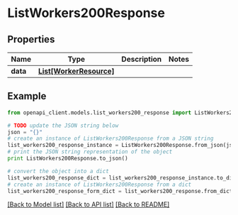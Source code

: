 # ListWorkers200Response


## Properties
Name | Type | Description | Notes
------------ | ------------- | ------------- | -------------
**data** | [**List[WorkerResource]**](WorkerResource.md) |  | 

## Example

```python
from openapi_client.models.list_workers200_response import ListWorkers200Response

# TODO update the JSON string below
json = "{}"
# create an instance of ListWorkers200Response from a JSON string
list_workers200_response_instance = ListWorkers200Response.from_json(json)
# print the JSON string representation of the object
print ListWorkers200Response.to_json()

# convert the object into a dict
list_workers200_response_dict = list_workers200_response_instance.to_dict()
# create an instance of ListWorkers200Response from a dict
list_workers200_response_form_dict = list_workers200_response.from_dict(list_workers200_response_dict)
```
[[Back to Model list]](../README.md#documentation-for-models) [[Back to API list]](../README.md#documentation-for-api-endpoints) [[Back to README]](../README.md)


